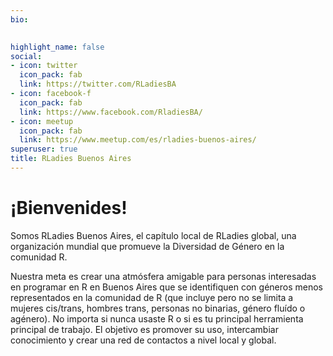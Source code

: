 ```yaml
---
bio: 

  
highlight_name: false
social:
- icon: twitter
  icon_pack: fab
  link: https://twitter.com/RLadiesBA
- icon: facebook-f
  icon_pack: fab
  link: https://www.facebook.com/RladiesBA/
- icon: meetup
  icon_pack: fab
  link: https://www.meetup.com/es/rladies-buenos-aires/
superuser: true
title: RLadies Buenos Aires
---
```


# ¡Bienvenides! 


Somos RLadies Buenos Aires, el capítulo local de RLadies global, una organización mundial que promueve la Diversidad de Género en la comunidad R.

Nuestra meta es crear una atmósfera amigable para personas interesadas en programar en R en Buenos Aires que se identifiquen con géneros menos representados en la comunidad de R (que incluye pero no se limita a mujeres cis/trans, hombres trans, personas no binarias, género fluído o agénero). No importa si nunca usaste R o si es tu principal herramienta principal de trabajo. El objetivo es promover su uso, intercambiar conocimiento y crear una red de contactos a nivel local y global.
